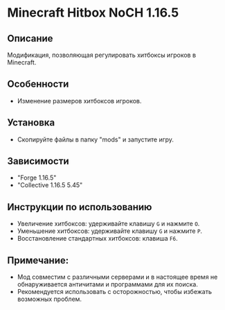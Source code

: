 # Minecraft Hitbox NoCH 1.16.5

## Описание
Модификация, позволяющая регулировать хитбоксы игроков в Minecraft.

## Особенности
- Изменение размеров хитбоксов игроков.

## Установка
- Скопируйте файлы в папку "mods" и запустите игру.

## Зависимости
- "Forge 1.16.5"
- "Collective 1.16.5 5.45"

## Инструкции по использованию
- Увеличение хитбоксов: удерживайте клавишу `G` и нажмите `O`.
- Уменьшение хитбоксов: удерживайте клавишу `G` и нажмите `P`.
- Восстановление стандартных хитбоксов: клавиша `F6`.

## Примечание:
- Мод совместим с различными серверами и в настоящее время не обнаруживается античитами и программами для их поиска.
- Рекомендуется использовать с осторожностью, чтобы избежать возможных проблем.

